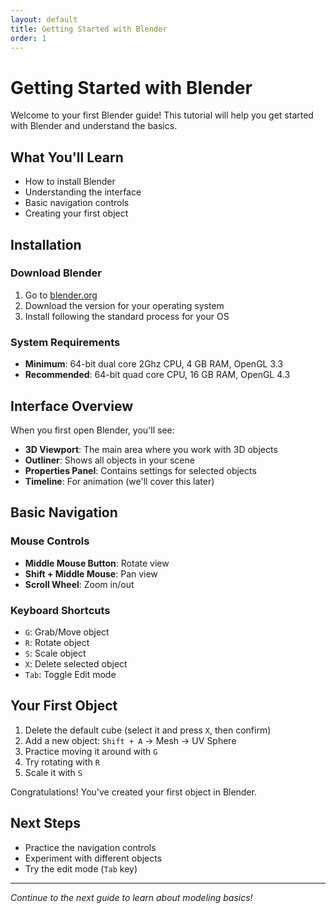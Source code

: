 ```yaml
---
layout: default
title: Getting Started with Blender
order: 1
---
```


# Getting Started with Blender

Welcome to your first Blender guide! This tutorial will help you get started with Blender and understand the basics.

## What You'll Learn

- How to install Blender
- Understanding the interface
- Basic navigation controls
- Creating your first object

## Installation

### Download Blender

1. Go to [blender.org](https://www.blender.org/download/)
2. Download the version for your operating system
3. Install following the standard process for your OS

### System Requirements

- **Minimum**: 64-bit dual core 2Ghz CPU, 4 GB RAM, OpenGL 3.3
- **Recommended**: 64-bit quad core CPU, 16 GB RAM, OpenGL 4.3

## Interface Overview

When you first open Blender, you'll see:

- **3D Viewport**: The main area where you work with 3D objects
- **Outliner**: Shows all objects in your scene
- **Properties Panel**: Contains settings for selected objects
- **Timeline**: For animation (we'll cover this later)

## Basic Navigation

### Mouse Controls

- **Middle Mouse Button**: Rotate view
- **Shift + Middle Mouse**: Pan view  
- **Scroll Wheel**: Zoom in/out

### Keyboard Shortcuts

- `G`: Grab/Move object
- `R`: Rotate object
- `S`: Scale object
- `X`: Delete selected object
- `Tab`: Toggle Edit mode

## Your First Object

1. Delete the default cube (select it and press `X`, then confirm)
2. Add a new object: `Shift + A` → Mesh → UV Sphere
3. Practice moving it around with `G`
4. Try rotating with `R`
5. Scale it with `S`

Congratulations! You've created your first object in Blender.

## Next Steps

- Practice the navigation controls
- Experiment with different objects
- Try the edit mode (`Tab` key)

---

*Continue to the next guide to learn about modeling basics!*